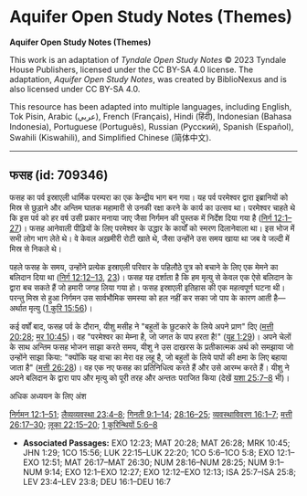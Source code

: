 # Aquifer Open Study Notes (Themes)

**Aquifer Open Study Notes (Themes)**

This work is an adaptation of *Tyndale Open Study Notes* © 2023 Tyndale House Publishers, licensed under the CC BY\-SA 4\.0 license. The adaptation, *Aquifer Open Study Notes*, was created by BiblioNexus and is also licensed under CC BY\-SA 4\.0\.

This resource has been adapted into multiple languages, including English, Tok Pisin, Arabic (عربي), French (Français), Hindi (हिंदी), Indonesian (Bahasa Indonesia), Portuguese (Português), Russian (Русский), Spanish (Español), Swahili (Kiswahili), and Simplified Chinese (简体中文).



--------------------------------

## फसह (id: 709346)

फसह का पर्व इस्राएली धार्मिक परम्परा का एक केन्द्रीय भाग बन गया। यह पर्व परमेश्वर द्वारा इब्रानियों को मिस्र से छुड़ाने और अन्तिम घातक महामारी से उनकी रक्षा करने के कार्य का उत्सव था। परमेश्वर चाहते थे कि इस पर्व को हर वर्ष उसी प्रकार मनाया जाए जैसा निर्गमन की पुस्तक में निर्देश दिया गया है ([निर्ग 12:1–27](https://ref.ly/Exod12:1-Exod12:27))। फसह आनेवाली पीढ़ियों के लिए परमेश्वर के उद्धार के कार्यों को स्मरण दिलानेवाला था। इस भोज में सभी लोग भाग लेते थे। वे केवल अख़मीरी रोटी खाते थे, जैसा उन्होंने उस समय खाया था जब वे जल्दी में मिस्र से निकले थे।

पहले फसह के समय, उन्होंने प्रत्येक इस्राएली परिवार के पहिलौठे पुत्र को बचाने के लिए एक मेमने का बलिदान दिया था ([निर्ग 12:12–13](https://ref.ly/Exod12:12-Exod12:13), [23](https://ref.ly/Exod12:23))। फसह यह दर्शाता है कि हम मृत्यु से केवल एक ऐसे बलिदान के द्वारा बच सकते हैं जो हमारी जगह लिया गया हो। फसह इस्राएली इतिहास की एक महत्वपूर्ण घटना थी। परन्तु मिस्र से हुआ निर्गमन उस सार्वभौमिक समस्या को हल नहीं कर सका जो पाप के कारण आती है—अर्थात मृत्यु ([1 कुरि 15:56](https://ref.ly/1Cor15:56))।

कई वर्षों बाद, फसह पर्व के दौरान, यीशु मसीह ने "बहुतों के छुटकारे के लिये अपने प्राण" दिए ([मत्ती 20:28](https://ref.ly/Matt20:28); [मर 10:45](https://ref.ly/Mark10:45))। वह "परमेश्वर का मेम्ना है, जो जगत के पाप हरता है!" ([यूह 1:29](https://ref.ly/John1:29))। अपने चेलों के साथ अन्तिम फसह भोजन साझा करते समय, यीशु ने उस दाखरस के प्रतीकात्मक अर्थ को समझाया जो उन्होंने साझा किया: "क्योंकि यह वाचा का मेरा वह लहू है, जो बहुतों के लिये पापों की क्षमा के लिए बहाया जाता है" ([मत्ती 26:28](https://ref.ly/Matt26:28))। वह एक नए फसह का प्रतिनिधित्व करते हैं और उसे आरम्भ करते हैं। यीशु ने अपने बलिदान के द्वारा पाप और मृत्यु को पूरी तरह और अन्ततः पराजित किया (देखें [यशा 25:7–8](https://ref.ly/Isa25:7-Isa25:8) भी)।

अधिक अध्ययन के लिए अंश

[निर्गमन 12:1–51](https://ref.ly/Exod12:1-Exod12:51); [लैव्यव्यवस्था 23:4–8](https://ref.ly/Lev23:4-Lev23:8); [गिनती 9:1–14](https://ref.ly/Num9:1-Num9:14); [28:16–25](https://ref.ly/Num28:16-Num28:25); [व्यवस्थाविवरण 16:1–7](https://ref.ly/Deut16:1-Deut16:7); [मत्ती 26:17–30](https://ref.ly/Matt26:17-Matt26:30); [लूका 22:15–20](https://ref.ly/Luke22:15-Luke22:20); [1 कुरिन्थियों 5:6–8](https://ref.ly/1Cor5:6-1Cor5:8)

* **Associated Passages:** EXO 12:23; MAT 20:28; MAT 26:28; MRK 10:45; JHN 1:29; 1CO 15:56; LUK 22:15–LUK 22:20; 1CO 5:6–1CO 5:8; EXO 12:1–EXO 12:51; MAT 26:17–MAT 26:30; NUM 28:16–NUM 28:25; NUM 9:1–NUM 9:14; EXO 12:1–EXO 12:27; EXO 12:12–EXO 12:13; ISA 25:7–ISA 25:8; LEV 23:4–LEV 23:8; DEU 16:1–DEU 16:7

